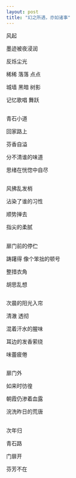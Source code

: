 ```yaml
---
layout: post
title: "幻之所遇，亦如诸事"
---
```



风起
 
墨迹被夜浸润
 
反烁尘光   
 
稀稀  落落  点点
 
城墙  黑暗  树影
 
记忆歌唱   舞跃
 
 
##
青石小道
 
回家路上
 
芬香自溢
 
分不清谁的味道
 
思绪在恍惚中自尽
 
 
##
 
风拂乱发梢
 
沾染了谁的习性
 
顺势掸去
 
指尖的柔腻
 
##
 
 
扉门前的停伫
 
踌躇得  像个笨拙的顿号
 
整措衣角
 
胡思乱想
 
 
##
 
 
 
次晨的阳光入帘
 
清澈  透彻
 
混着汗水的腥味
 
耳边的发香萦绕
 
味蕾疲倦
 
 
##
 
 
 
 
扉门外
 
如来时彷徨
 
朝霞仍渗着血露
 
浣洗昨日的荒唐
 
 
##
 
 
 
次年归
 
青石路
 
门扉开
 
芬芳不在